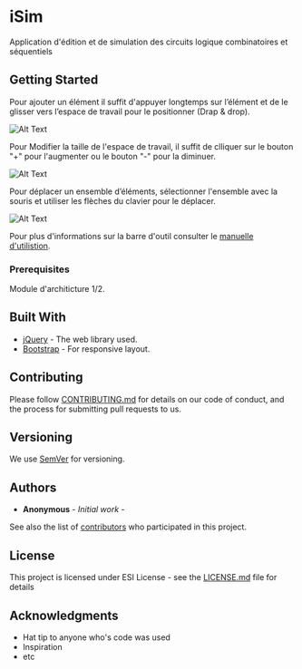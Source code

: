 # iSim

Application d'édition et de simulation des circuits logique combinatoires et séquentiels

## Getting Started

Pour ajouter un élément il suffit d'appuyer longtemps sur l’élément et de le glisser vers l’espace de travail pour le positionner (Drap & drop).

![Alt Text](https://github.com/k4der2rg/iSim/blob/master/Manuel/img/creer/drop.gif)


Pour Modifier la taille de l'espace de travail, il suffit de clliquer sur le bouton "+" pour l'augmenter ou le bouton "-" pour la diminuer.

![Alt Text](https://github.com/k4der2rg/iSim/blob/master/Manuel/img/scroll.gif)

Pour déplacer un ensemble d’éléments, sélectionner l'ensemble avec la souris et utiliser les flèches du clavier pour le déplacer.

![Alt Text](https://github.com/k4der2rg/iSim/blob/master/Manuel/img/simuler/2.gif)

Pour plus d'informations sur la barre d'outil consulter le [manuelle d'utilistion](https://github.com/k4der2rg/iSim/blob/master/Manuel/manuel.html).

### Prerequisites

Module d'architicture 1/2. 

## Built With

* [jQuery](http://getbootstrap.com) - The web library used.
* [Bootstrap](https://jquery.com/) - For responsive layout. 

## Contributing

Please follow [CONTRIBUTING.md](https://github.com/BqNqNNN) for details on our code of conduct, and the process for submitting pull requests to us.

## Versioning

We use [SemVer](http://semver.org/) for versioning. 

## Authors

* **Anonymous** - *Initial work* - 

See also the list of [contributors](https://github.com/k4der2rg/iSim/graphs/contributors) who participated in this project.

## License

This project is licensed under ESI License - see the [LICENSE.md](LICENSE.md) file for details

## Acknowledgments

* Hat tip to anyone who's code was used
* Inspiration
* etc
